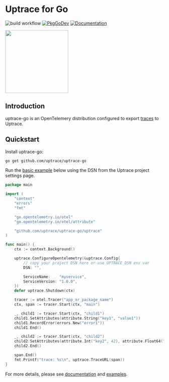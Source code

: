 # Uptrace for Go

![build workflow](https://github.com/uptrace/uptrace-go/actions/workflows/build.yml/badge.svg)
[![PkgGoDev](https://pkg.go.dev/badge/github.com/uptrace-go/uptrace-go)](https://pkg.go.dev/github.com/uptrace/uptrace-go)
[![Documentation](https://img.shields.io/badge/uptrace-documentation-informational)](https://docs.uptrace.dev/go/)

<a href="https://docs.uptrace.dev/go/">
  <img src="https://docs.uptrace.dev/devicon/go-original.svg" height="200px" />
</a>

## Introduction

uptrace-go is an OpenTelemery distribution configured to export
[traces](https://docs.uptrace.dev/tracing/#spans) to Uptrace.

## Quickstart

Install uptrace-go:

```bash
go get github.com/uptrace/uptrace-go
```

Run the [basic example](example/basic) below using the DSN from the Uptrace project settings page.

```go
package main

import (
	"context"
	"errors"
	"fmt"

	"go.opentelemetry.io/otel"
	"go.opentelemetry.io/otel/attribute"

	"github.com/uptrace/uptrace-go/uptrace"
)

func main() {
	ctx := context.Background()

	uptrace.ConfigureOpentelemetry(&uptrace.Config{
		// copy your project DSN here or use UPTRACE_DSN env var
		DSN: "",

		ServiceName:    "myservice",
		ServiceVersion: "1.0.0",
	})
	defer uptrace.Shutdown(ctx)

	tracer := otel.Tracer("app_or_package_name")
	ctx, span := tracer.Start(ctx, "main")

	_, child1 := tracer.Start(ctx, "child1")
	child1.SetAttributes(attribute.String("key1", "value1"))
	child1.RecordError(errors.New("error1"))
	child1.End()

	_, child2 := tracer.Start(ctx, "child2")
	child2.SetAttributes(attribute.Int("key2", 42), attribute.Float64("key3", 123.456))
	child2.End()

	span.End()
	fmt.Printf("trace: %s\n", uptrace.TraceURL(span))
}
```

For more details, please see [documentation](https://docs.uptrace.dev/go/) and [examples](example).
